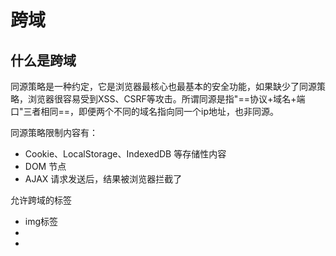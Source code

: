# 跨域
## 什么是跨域
同源策略是一种约定，它是浏览器最核心也最基本的安全功能，如果缺少了同源策略，浏览器很容易受到XSS、CSRF等攻击。所谓同源是指"==协议+域名+端口"三者相同==，即便两个不同的域名指向同一个ip地址，也非同源。

同源策略限制内容有：
- Cookie、LocalStorage、IndexedDB 等存储性内容
- DOM 节点
- AJAX 请求发送后，结果被浏览器拦截了

允许跨域的标签
- img标签
- <link href=XXX>
- <script src=XXX>

特别说明两点：
- 如果是协议和端口造成的跨域问题“前台”是无能为力的。
- 在跨域问题上，仅仅是通过“URL的首部”来识别而不会根据域名对应的IP地址是否相同来判断。“URL的首部”可以理解为“协议, 域名和端口必须匹配”。

跨域并不是请求发不出去，请求能发出去，服务端能收到请求并正常返回结果，只是结果被浏览器拦截了。

## JSONP
利用` <script> `标签没有跨域限制的漏洞，网页可以得到从其他来源动态产生的 `JSON `数据。`JSONP`请求一定需要对方的服务器做支持才可以。

JSONP的实现流程

1. 声明一个回调函数(如show)当做参数值，要传递给跨域请求数据的服务器，==函数形参为要获取目标数据==(服务器返回的data)。
2. 创建一个<script>标签，把那个跨域的API数据接口地址，赋值给==script的src==,还要在这个地址中向服务器传递该函数名（?==callback=show==）。
3. 服务器接收到请求后，需要进行特殊的处理：把传递进来的函数名和它需要给你的数据拼接成一个字符串,例如：传递进去的函数名是show，它准备好的数据是show('XXXX')。
4. 最后服务器把准备的数据通过HTTP协议返回给客户端，客户端再调用执行之前声明的回调函数（show），对返回的数据进行操作。


优缺点：
`JSONP`优点是简单兼容性好，可用于解决主流浏览器的跨域数据访问的问题。缺点是仅支持`get`方法具有局限性,不安全可能会遭受`XSS`攻击。

```js
// index.html
function jsonp({ url, params, callback }) {
  return new Promise((resolve, reject) => {
    let script = document.createElement('script') //创建一个script标签
    window[callback] = function(data) {//1、声明一个回调函数
      resolve(data)
      document.body.removeChild(script)
    }
    params = { ...params, callback } // wd=b&callback=show
    let arrs = []
    for (let key in params) {
      arrs.push(`${key}=${params[key]}`)
    }
    script.src = `${url}?${arrs.join('&')}`//2、把那个跨域的API数据接口地址，赋值给script的src
    document.body.appendChild(script)
  })
}
//调用实例
jsonp({
  url: 'http://localhost:3000/say',
  params: { wd: '请求传递的参数' },
  callback: 'show'  //回调函数
}).then(data => {
  console.log(data)
})

```
上面这段代码相当于向`http://localhost:3000/say?wd=请求传递的参数&callback=show`这个地址请求数据，然后后台返回`show('服务端返回的数据')`

服务端
```js
// server.js
let express = require('express')
let app = express()
app.get('/say', function(req, res) {
  let { wd, callback } = req.query
  console.log(wd) // Iloveyou
  console.log(callback) // show
  res.end(`${callback}('服务端返回的数据')`)  //3、拼成一个字符串返回
})
app.listen(3000)

```

## CORS
`CORS `需要浏览器和后端同时支持。IE 8 和 9 需要通过 `XDomainRequest` 来实现。

服务端设置 `Access-Control-Allow-Origin` 就可以开启 CORS。 该属性表示哪些域名可以访问资源，如果设置通配符则表示所有网站都可以访问资源。
通过这种方式解决跨域问题的话，会在发送请求时出现两种情况，分别为简单请求和复杂请求。

###  简单请求和非简单请求
浏览器发送 CORS 请求（跨域请求）时, 会将请求分为简单请求与复杂请求.

####  简单请求
- 请求的方法只能为HEAD、GET、POST
- 无自定义请求头
- Content-Type只能是这几种： 
1. text/plain  
2. multipart/form-data 
3. application/x-www-form-urlencoded

#### 非简单请求
不符合以上条件的请求就肯定是复杂请求了
- PUT, Delete 方法的 ajax 请求
- 发送 JSON 格式的 ajax 请求(比如post数据)
- 带自定义头的 ajax 请求

复杂请求在发生请求时, 如果是 CORS 请求，==浏览器预先发送一个 option 请求==。浏览器这种行为被称之为预检请求。

## document.domain
该方式只能用于二级域名相同的情况下，比如 a.test.com和b.test.com 适用于该方式。

只需要给页面添加 `document.domain = 'test.com'` 表示二级域名都相同就可以实现跨域。

## postMessage
postMessage()方法允许来自不同源的脚本采用异步方式进行有限的通信，可以实现跨文本档、多窗口、跨域消息传递。
可解决以下问题
postMessage是HTML5 XMLHttpRequest Level 2中的API，且是为数不多可以跨域操作的window属性之一，它可用于解决以下方面的问题：
- 页面和其打开的新窗口的数据传递
- 多窗口之间消息传递
- 页面与嵌套的iframe消息传递
- 上面三个场景的跨域数据传递

这种方式通常用于获取嵌入页面的第三方页面数据。一个页面发送数据，另一个页面判断来源并接收消息。

接下来我们看个例子： `http://localhost:3000/a.html`页面向`http://localhost:4000/b.html`传递“我爱你”,然后后者传回"我不爱你"。

```js
// a.html
  <iframe src="http://localhost:4000/b.html" frameborder="0" id="frame" onload="load()"></iframe> //等它加载完触发一个事件
  //b.html内嵌在http://localhost:3000/a.html中
    <script>
      function load() {
        let frame = document.getElementById('frame')
        frame.contentWindow.postMessage('我爱你', 'http://localhost:4000') //发送数据
        window.onmessage = function(e) { //接受返回数据
          console.log(e.data) //我不爱你
        }
      }
    </script>
```

```js
// b.html
  window.onmessage = function(e) {//接收a发送的数据
    console.log(e.data) //我爱你
    e.source.postMessage('我不爱你', e.origin)
 }
```

## websocket
Websocket是HTML5的一个持久化的协议，它实现了浏览器与服务器的全双工通信，同时也是跨域的一种解决方案。WebSocket和HTTP都是应用层协议，都基于 TCP 协议。但是 WebSocket 是一种双向通信协议，在建立连接之后，WebSocket 的 server 与 client 都能主动向对方发送或接收数据。

我们先来看个例子：本地文件socket.html向localhost:3000发生数据和接受数据

```js
// socket.html
<script>
    let socket = new WebSocket('ws://localhost:3000');
    socket.onopen = function () {
      socket.send('我爱你');//向服务器发送数据
    }
    socket.onmessage = function (e) {
      console.log(e.data);//接收服务器返回的数据
    }
</script>

```

```js
// server.js
let express = require('express');
let app = express();
let WebSocket = require('ws');//记得安装ws
let wss = new WebSocket.Server({port:3000});
wss.on('connection',function(ws) {
  ws.on('message', function (data) {
    console.log(data);
    ws.send('我不爱你')
  });
})

```

##  Node中间件代理(两次跨域)
实现原理：同源策略是浏览器需要遵循的标准，而如果是服务器向服务器请求就无需遵循同源策略。 代理服务器，需要做以下几个步骤：

- 接受客户端请求 。
- 将请求 转发给服务器。
- 拿到服务器 响应 数据。
- 将 响应 转发给客户端。

## nginx反向代理
实现原理类似于Node中间件代理，需要你搭建一个中转nginx服务器，用于转发请求。
使用nginx反向代理实现跨域，是最简单的跨域方式。只需要修改nginx的配置即可解决跨域问题，支持所有浏览器，支持session，不需要修改任何代码，并且不会影响服务器性能。

## 总结
- CORS支持所有类型的HTTP请求，是跨域HTTP请求的根本解决方案
- JSONP只支持GET请求，JSONP的优势在于支持老式浏览器，以及可以向不支持CORS的网站请求数据。
- 不管是Node中间件代理还是nginx反向代理，主要是通过同源策略对服务器不加限制。
- 日常工作中，用得比较多的跨域方案是cors和nginx反向代理

## cookie
XMLHttpRequest.withCredentials  属性是一个Boolean类型，它指示了是否该使用类似cookies,authorization headers(头部授权)或者TLS客户端证书这一类资格证书来创建一个跨站点访问控制（cross-site Access-Control）请求。

如果在发送来自其他域的XMLHttpRequest请求之前，未设置withCredentials 为true，那么就不能为它自己的域设置cookie值。而通过设置withCredentials 为true获得的第三方cookies，将会依旧享受同源策略，因此不能被通过document.cookie或者从头部相应请求的脚本等访问。

在同一个站点下使用withCredentials属性是无效的。


参考链接
- [九种跨域方式实现原理（完整版）](https://juejin.im/post/6844903767226351623)
- [[HTTP趣谈]支持跨域及相关cookie设置](https://www.jianshu.com/p/6a0e9e53a944)
- [XMLHttpRequest.withCredentials](https://developer.mozilla.org/zh-CN/docs/Web/API/XMLHttpRequest/withCredentials)

